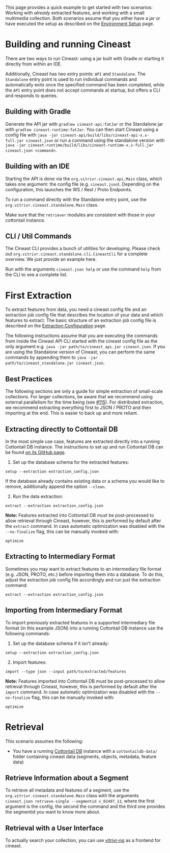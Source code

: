 This page provides a quick example to get started with two scenarios: Working with _already_ extracted features, and working with a small multimedia collection. Both scenarios assume that you either have a jar or have executed the setup as described on the [Environment Setup](https://github.com/vitrivr/cineast/wiki/Environment-Setup) page.

# Building and running Cineast

There are two ways to run Cineast: using a jar built with Gradle or starting it directly from within an IDE.

Additionally, Cineast has two entry points: `API` and `Standalone`. The `Standalone` entry point is used to run individual commands and automatically exits once the specified command has been completed, while the `API` entry point does not accept commands at startup, but offers a CLI and responds to queries.

## Building with Gradle

Generate the API jar with `gradlew cineast-api:fatJar` or the Standalone jar with `gradlew cineast-runtime:fatJar`. You can then start Cineast using a config file with `java -jar cineast-api/build/libs/cineast-api-x.x-full.jar cineast.json` or run a command using the standalone version with `java -jar cineast-runtime/build/libs/cineast-runtime-x.x-full.jar cineast.json <command>`.

## Building with an IDE

Starting the API is done via the `org.vitrivr.cineast.api.Main` class, which takes one argument: the config file (e.g. `cineast.json`). Depending on the configuration, this launches the WS / Rest / Proto Endpoints.

To run a command directly with the Standalone entry point, use the `org.vitrivr.cineast.standalone.Main` class.

Make sure that the `retriever` modules are consistent with those in your cottontail instance.

## CLI / Util Commands

The Cineast CLI provides a bunch of utilities for developing. Please check out `org.vitrivr.cineast.standalone.cli.CineastCli` for a complete overview. We just provide an example here.

Run  with the arguments `cineast.json help` or use the command `help` from the CLI to see a complete list.

# First Extraction

To extract features from data, you need a cineast config file and an extraction job config file that describes the location of your data and which features to extract. The basic structure of an extraction job config file is described on the [Extraction Configuration](https://github.com/vitrivr/cineast/wiki/Extraction-Configuration) page.

The following instructions assume that you are executing the commands from inside the Cineast API CLI started with the cineast config file as the only argument e.g. `java -jar path/to/cineast_api.jar cineast.json`. If you are using the Standalone version of Cineast, you can perform the same commands by appending them to `java -jar path/to/cineast_standalone.jar cineast.json`.


## Best Practices
The following sections are only a guide for simple extraction of small-scale collections. For larger collections, be aware that we recommend using external parallelism for the time being (see [#115](https://github.com/vitrivr/cineast/issues/115)). For distributed extraction, we recommend extracting everything first to JSON / PROTO and then importing at the end. This is easier to back up and more reliant.


## Extracting directly to Cottontail DB

In the most simple use case, features are extracted directly into a running Cottontail DB instance. The instructions to set up and run Cottontail DB can be found [on its GitHub page](https://github.com/vitrivr/cottontaildb).

1. Set up the database schema for the extracted features:
```
setup --extraction extraction_config.json
```
If the database already contains existing data or a schema you would like to remove, additionally append the option `--clean`.

2. Run the data extraction:
```
extract --extraction extraction_config.json
```
**Note:** Features extracted into Cottontail DB must be post-processed to allow retrieval through Cineast, however, this is performed by default after the `extract` command. In case automatic optimization was disabled with the `--no-finalize` flag, this can be manually invoked with:
```
optimize
```

## Extracting to Intermediary Format

Sometimes you may want to extract features to an intermediary file format (e.g. JSON, PROTO, etc.) before importing them into a database. To do this, adjust the extraction job config file accordingly and run just the extraction command:
```
extract --extraction extraction_config.json
```

## Importing from Intermediary Format

To import previously extracted features in a supported intermediary file format (in this example JSON) into a running Cottontail DB instance use the following commands:

1. Set up the database schema if it isn't already:
```
setup --extraction extraction_config.json
```
2. Import features:
```
import --type json --input path/to/extracted/features
```
**Note:** Features imported into Cottontail DB must be post-processed to allow retrieval through Cineast, however, this is performed by default after the `import` command. In case automatic optimization was disabled with the `--no-finalize` flag, this can be manually invoked with:
```
optimize
```

# Retrieval

This scenario assumes the following:
- You have a running [Cottontail DB](https://github.com/vitrivr/cottontaildb) instance with a `cottontaildb-data/` folder containing cineast data (segments, objects, metadata, feature data)

## Retrieve Information about a Segment

To retrieve all metadata and features of a segment, use the `org.vitrivr.cineast.standalone.Main` class with the arguments `cineast.json retrieve-single --segmentid v_02497_13`, where the first argument is the config, the second the command and the third one provides the segmentid you want to know more about.

## Retrieval with a User Interface

To actually search your collection, you can use [vitrivr-ng](https://github.com/vitrivr/vitrivr-ng) as a frontend for cineast.
